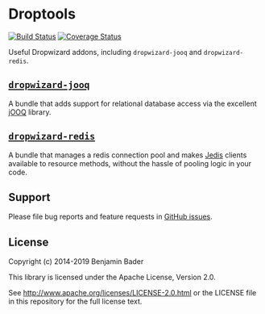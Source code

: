 Droptools
======================

[![Build Status](https://travis-ci.org/benjamin-bader/droptools.svg?branch=master)](https://travis-ci.org/benjamin-bader/droptools)
[![Coverage Status](https://img.shields.io/coveralls/benjamin-bader/droptools.svg)](https://coveralls.io/r/benjamin-bader/droptools)

Useful Dropwizard addons, including `dropwizard-jooq` and `dropwizard-redis`.

[`dropwizard-jooq`](jooq.md)
-----------------

A bundle that adds support for relational database access via the excellent [jOOQ](http://jooq.org) library.


[`dropwizard-redis`](redis.md)
------------------

A bundle that manages a redis connection pool and makes [Jedis](https://github.com/xetorthio/jedis) clients available to resource methods, without the hassle of pooling logic in your code.


Support
-------

Please file bug reports and feature requests in [GitHub issues](https://github.com/benjamin-bader/droptools-parent/issues).


License
-------

Copyright (c) 2014-2019 Benjamin Bader

This library is licensed under the Apache License, Version 2.0.

See http://www.apache.org/licenses/LICENSE-2.0.html or the LICENSE file in this repository for the full license text.
